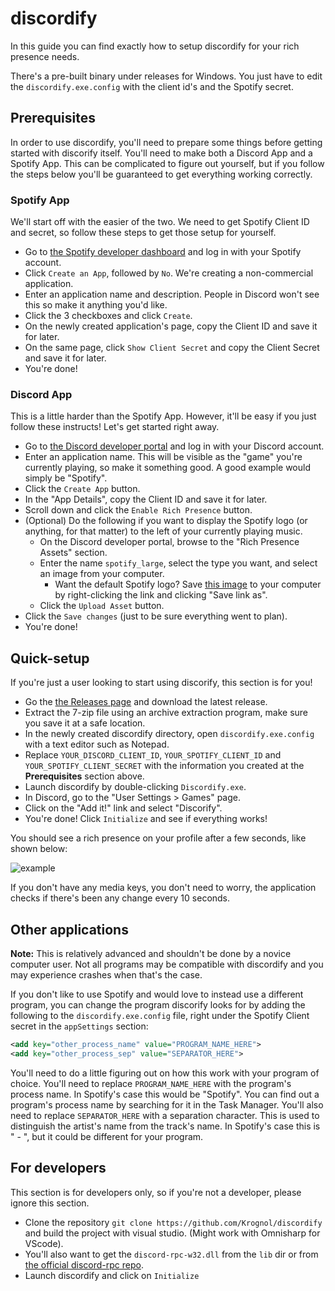 # discordify
In this guide you can find exactly how to setup discordify for your rich presence needs.

There's a pre-built binary under releases for Windows. You just have to edit the `discordify.exe.config` with the client id's and the Spotify secret.

## Prerequisites
In order to use discordify, you'll need to prepare some things before getting started with discorify itself. You'll need to make both a Discord App and a Spotify App. This can be complicated to figure out yourself, but if you follow the steps below you'll be guaranteed to get everything working correctly.

### Spotify App
We'll start off with the easier of the two. We need to get Spotify Client ID and secret, so follow these steps to get those setup for yourself.

* Go to [the Spotify developer dashboard](https://beta.developer.spotify.com/dashboard/) and log in with your Spotify account.
* Click `Create an App`, followed by `No`. We're creating a non-commercial application.
* Enter an application name and description. People in Discord won't see this so make it anything you'd like.
* Click the 3 checkboxes and click `Create`.
* On the newly created application's page, copy the Client ID and save it for later.
* On the same page, click `Show Client Secret` and copy the Client Secret and save it for later.
* You're done!

### Discord App
This is a little harder than the Spotify App. However, it'll be easy if you just follow these instructs! Let's get started right away.

* Go to [the Discord developer portal](https://discordapp.com/developers/applications/me/create) and log in with your Discord account.
* Enter an application name. This will be visible as the "game" you're currently playing, so make it something good. A good example would simply be "Spotify".
* Click the `Create App` button.
* In the "App Details", copy the Client ID and save it for later.
* Scroll down and click the `Enable Rich Presence` button.
* (Optional) Do the following if you want to display the Spotify logo (or anything, for that matter) to the left of your currently playing music.
	* On the Discord developer portal, browse to the "Rich Presence Assets" section.
	* Enter the name `spotify_large`, select the type you want, and select an image from your computer.
		* Want the default Spotify logo? Save [this image](https://i.imgur.com/2sCvm0v.png) to your computer by right-clicking the link and clicking "Save link as".
	* Click the `Upload Asset` button.
* Click the `Save changes` (just to be sure everything went to plan).
* You're done!

## Quick-setup
If you're just a user looking to start using discorify, this section is for you!

* Go the [the Releases page](https://github.com/Krognol/discordify/releases) and download the latest release.
* Extract the 7-zip file using an archive extraction program, make sure you save it at a safe location.
* In the newly created discordify directory, open `discordify.exe.config` with a text editor such as Notepad.
* Replace `YOUR_DISCORD_CLIENT_ID`, `YOUR_SPOTIFY_CLIENT_ID` and `YOUR_SPOTIFY_CLIENT_SECRET` with the information you created at the **Prerequisites** section above.
* Launch discordify by double-clicking `Discordify.exe`.
* In Discord, go to the "User Settings > Games" page.
* Click on the "Add it!" link and select "Discorify".
* You're done! Click `Initialize` and see if everything works!

You should see a rich presence on your profile after a few seconds, like shown below:

![example](https://i.imgur.com/od6xC8j.png)

If you don't have any media keys, you don't need to worry, the application checks if there's been any change every 10 seconds.

## Other applications
**Note:** This is relatively advanced and shouldn't be done by a novice computer user. Not all programs may be compatible with discordify and you may experience crashes when that's the case.

If you don't like to use Spotify and would love to instead use a different program, you can change the program discorify looks for by adding the following to the `discordify.exe.config` file, right under the Spotify Client secret in the `appSettings` section:

```xml
<add key="other_process_name" value="PROGRAM_NAME_HERE">
<add key="other_process_sep" value="SEPARATOR_HERE">
```

You'll need to do a little figuring out on how this work with your program of choice. You'll need to replace `PROGRAM_NAME_HERE` with the program's process name. In Spotify's case this would be "Spotify". You can find out a program's process name by searching for it in the Task Manager. You'll also need to replace `SEPARATOR_HERE` with a separation character. This is used to distinguish the artist's name from the track's name. In Spotify's case this is " - ", but it could be different for your program.

## For developers
This section is for developers only, so if you're not a developer, please ignore this section.

*  Clone the repository `git clone https://github.com/Krognol/discordify` and build the project with visual studio. (Might work with Omnisharp for VScode).
* You'll also want to get the `discord-rpc-w32.dll` from the `lib` dir or from [the official discord-rpc repo](https://github.com/discordapp/discord-rpc).
* Launch discordify and click on `Initialize`
